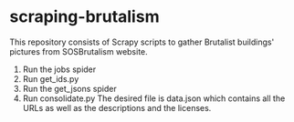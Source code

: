 # scraping-brutalism

This repository consists of Scrapy scripts to gather Brutalist buildings' pictures from SOSBrutalism website.
1. Run the jobs spider
2. Run get_ids.py
3. Run the get_jsons spider
4. Run consolidate.py
The desired file is data.json which contains all the URLs as well as the descriptions and the licenses.
